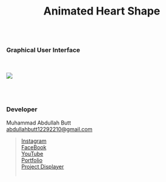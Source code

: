 <h1 align="center">
  Animated Heart Shape


</h1>


<br><br>
<!-- ................................................................................................................................. -->






### Graphical User Interface
<br>
<br>

<img src="https://user-images.githubusercontent.com/81871162/232261084-75dfebd4-bfc8-4cd3-a5eb-0f5badadd706.webm">


<br><br>
<!-- ................................................................................................................................. -->





### Developer

Muhammad Abdullah Butt <br>
abdullahbutt12292210@gmail.com <br>
> [Instagram](https://www.instagram.com/abdullah.butt.22/)<br>
> [FaceBook](https://www.facebook.com/profile.php?id=100076291614529)<br>
> [YouTube](https://www.youtube.com/channel/UCnuOFQyMywg-KuoN-lmav1Q)<br>
> [Portfolio](https://rebrand.ly/MuhammadAbdullahButt_MABCORP)<br>
> [Project Displayer]( https://rebrand.ly/ProjectDisplayer_MABCORP)
<br><br>
<!-- ................................................................................................................................. -->






